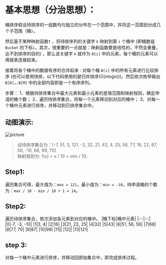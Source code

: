 # 基本思想（分治思想）：
桶排序假设待排序的一组数均匀独立的分布在一个范围中，并将这一范围划分成几个子范围（桶）。

然后基于某种映射函数```f``` ，将待排序列的关键字 ```k``` 映射到第 ```i``` 个桶中 (即桶数组 ```Bucket``` 的下标```i```，其次，很重要的一点就是：映射函数要是线性的，不然会重叠，达不到排序的目的) ，那么该关键字 ```k``` 就作为 ```B[i]``` 中的元素，每个桶的元素可以用链表连接起来。

接着将各个桶中的数据有序的合并起来 : 对每个桶 ```B[i]``` 中的所有元素进行比较排序 (也可以使用快排，以下代码使用的是归并排序(O(nlogn)))。然后依次枚举输出 ```B[0]….B[M]``` 中的全部内容即是一个有序序列。

步骤：
1、根据待排序集合中最大元素和最小元素的差值范围和映射规则，确定申请的桶个数；
2、遍历待排序集合，将每一个元素移动到对应的桶中；
3、对每一个桶中元素进行排序，并移动到已排序集合中。

## 动图演示:
![picture](https://img-blog.csdn.net/2018033115584192?watermark/2/text/aHR0cHM6Ly9ibG9nLmNzZG4ubmV0L2RldmVsb3BlcjEwMjQ=/font/5a6L5L2T/fontsize/400/fill/I0JBQkFCMA==/dissolve/70)

>设待排序集合为：[-7, 51, 3, 121, -3, 32, 21, 43, 4, 25, 56, 77, 16, 22, 87, 56, -10, 68, 99, 70]  
映射规则为: f(x) = x / 10 + min / 10;

## Step1:
遍历集合可得，最大值为：```max = 121```，最小值为：```min = -10```，待申请桶的个数为：```max / 10 - min / 10 + 1 = 14```。 

## Step2:
遍历待排序集合，依次添加各元素到对应的桶中。
|桶下标|桶中元素|
|:-:|:-:|
|0|-7, -3, -10|
|1|3, 4|
|2|16|
|3|21, 22, 25|
|4|32|
|5|43|
|6|51, 56, 56|
|7|68|
|8|77, 70|
|9|87|
|10|99|
|11||
|12||
|13|121|

## step 3:
对每一个桶中元素进行排序，并移动回原始集合中，即完成排序过程。


















